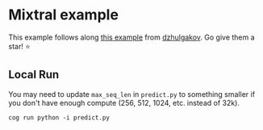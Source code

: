 # Mixtral example

This example follows along [this example](https://github.com/dzhulgakov/llama-mistral) from [dzhulgakov](https://github.com/dzhulgakov). Go give them a star! :star:

## Local Run

You may need to update `max_seq_len` in `predict.py` to something smaller if you don't have enough compute (256, 512, 1024, etc. instead of 32k).

```
cog run python -i predict.py
```
